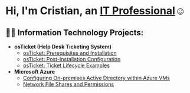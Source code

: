 <h1>Hi, I'm Cristian, an <a href="https://www.linkedin.com/in/cristian-maldonado-745981255/">IT Professional</a>☺</h1>

<h2>👨‍💻 Information Technology Projects:</h2>

- <b>osTicket (Help Desk Ticketing System)</b>
  - [osTicket: Prerequisites and Installation](https://github.com/Cris329983/osticket-prereqs)
  - [osTicket: Post-Installation Configuration](https://github.com/Cris329983/post-install-config)
  - [osTicket: Ticket Lifecycle Examples](https://github.com/Cris329983/ticket-lifecycle)
- <b>Microsoft Azure</b>
  - [Configuring On-premises Active Directory within Azure VMs](https://github.com/Cris329983/configure-ad)
  - [Network File Shares and Permissions](https://github.com/Cris329983/azure-network-protocols)




